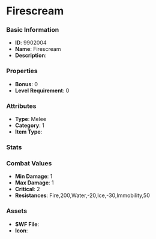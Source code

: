 # Firescream



### Basic Information

- **ID**: 9902004
- **Name**: Firescream
- **Description**: 

### Properties

- **Bonus**: 0
- **Level Requirement**: 0

### Attributes

- **Type**: Melee
- **Category**: 1
- **Item Type**: 

### Stats


### Combat Values

- **Min Damage**: 1
- **Max Damage**: 1
- **Critical**: 2
- **Resistances**: Fire,200,Water,-20,Ice,-30,Immobility,50

### Assets

- **SWF File**: 
- **Icon**: 

